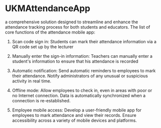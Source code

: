 # UKMAttendanceApp
a comprehensive solution designed to streamline and enhance the attendance tracking process for both students and educators.
The list of core functions of the attendance mobile app:

1. Scan code sign in:
Students can mark their attendance information via a QR code set up by the lecturer

2. Manually enter the sign-in information:
Teachers can manually enter a student's information to ensure that his attendance is recorded

3. Automatic notification:
Send automatic reminders to employees to mark their attendance.
Notify administrators of any unusual or suspicious activity in real time.

4. Offline mode:
Allow employees to check in, even in areas with poor or no Internet connection.
Data is automatically synchronized when a connection is re-established.

5. Employee mobile access:
Develop a user-friendly mobile app for employees to mark attendance and view their records.
Ensure accessibility across a variety of mobile devices and platforms.
